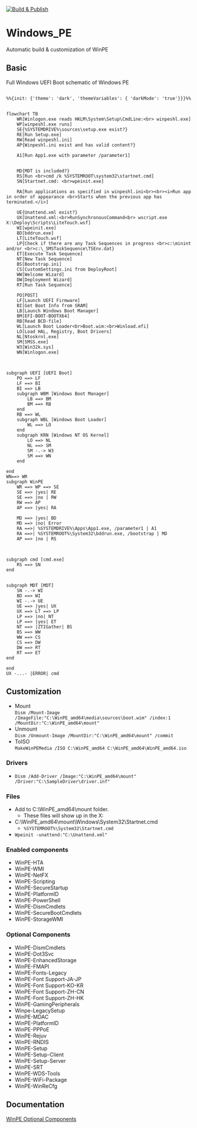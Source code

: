 [![Build & Publish](https://github.com/Kipjr/Windows_PE/actions/workflows/main.yml/badge.svg?branch=master)](https://github.com/Kipjr/Windows_PE/actions/workflows/main.yml)
# Windows_PE
Automatic build &amp; customization of WinPE

## Basic

Full Windows UEFI Boot schematic of Windows PE


```mermaid

%%{init: {'theme': 'dark', 'themeVariables': { 'darkMode': 'true'}}}%%


flowchart TB
    WR[Winlogon.exe reads HKLM\System\Setup\CmdLine:<br> winpeshl.exe]
    WP[winpeshl.exe runs]
    SE{%SYSTEMDRIVE%\sources\setup.exe exist?}
    RE[Run Setup.exe]
    RW[Read winpeshl.ini]
    AP{Winpeshl.ini exist and has valid content?}

    A1[Run App1.exe with parameter /parameter1]


    MD{MDT is included?}
    RS[Run <br>cmd /k %SYSTEMROOT\system32\startnet.cmd]
    SN[Startnet.cmd: <br>wpeinit.exe]

    RA[Run applications as specified in winpeshl.ini<br><br><i>Run app in order of appearance <br>Starts when the previous app has terminated.</i>]

    UE{Unattend.xml exist?}
    UX[Unattend.xml:<br>RunSynchronousCommand<br> wscript.exe X:\Deploy\Scripts\LiteTouch.wsf]
    WI[wpeinit.exe]
    BD[bddrun.exe]
    LT[LiteTouch.wsf]
    LP{Check if there are any Task Sequences in progress <br>c:\minint and/or <br>c:\_SMSTaskSequence\TSEnv.dat}
    ET[Execute Task Sequence]
    NT[New Task Sequence]
    BS[Bootstrap.ini]
    CS[CustomSettings.ini from DeployRoot]
    WW[Welcome Wizard]
    DW[Deployment Wizard]
    RT[Run Task Sequence]

    PO[POST]
    LF[Launch UEFI Firmware]
    BI[Get Boot Info from SRAM]
    LB[Launch Windows Boot Manager]
    BM[EFI-BOOT-BOOTX64]
    RB[Read BCD-file]
    WL[Launch Boot Loader<br>Boot.wim:<br>Winload.efi]
    LO[Load HAL, Registry, Boot Drivers]
    NL[Ntoskrnl.exe]
    SM[SMSS.exe]
    W3[Win32k.sys]
    WN[Winlogon.exe]



subgraph UEFI [UEFI Boot]
    PO ==> LF
    LF ==> BI
    BI ==> LB
    subgraph WBM [Windows Boot Manager]
        LB ==> BM
        BM ==> RB
    end
    RB ==> WL
    subgraph WBL [Windows Boot Loader]
        WL ==> LO
    end
    subgraph KRN [Windows NT OS Kernel]
        LO ==> NL
        NL ==> SM
        SM -.-> W3
        SM ==> WN
    end

end
WN==> WR
subgraph WinPE
    WR ==> WP ==> SE
    SE ==> |yes| RE
    SE ==> |no | RW
    RW ==> AP
    AP ==> |yes| RA

    MD ==> |yes| BD
    MD ==> |no| Error
    RA ==>| %SYSTEMDRIVE%\Apps\App1.exe, /parameter1 | A1
    RA ==>| %SYSTEMROOT%\System32\bddrun.exe, /bootstrap | MD
    AP ==> |no | RS



subgraph cmd [cmd.exe]
    RS ==> SN
end

    
subgraph MDT [MDT]
    SN -.-> WI
    BD ==> WI
    WI -.-> UE
    UE ==> |yes| UX
    UX ==> LT ==> LP
    LP ==> |no| NT
    LP ==> |yes| ET
    NT ==> |ZTIGather| BS
    BS ==> WW
    WW ==> CS
    CS ==> DW
    DW ==> RT
    RT ==> ET
end

end
UX -...- |ERROR| cmd

```


## Customization
- Mount <br>`Dism /Mount-Image /ImageFile:"C:\WinPE_amd64\media\sources\boot.wim" /index:1 /MountDir:"C:\WinPE_amd64\mount"`
- Unmount <br> `Dism /Unmount-Image /MountDir:"C:\WinPE_amd64\mount" /commit`
- ToISO <br> `MakeWinPEMedia /ISO C:\WinPE_amd64 C:\WinPE_amd64\WinPE_amd64.iso`

### Drivers
- `Dism /Add-Driver /Image:"C:\WinPE_amd64\mount" /Driver:"C:\SampleDriver\driver.inf"`

### Files
- Add to C:\WinPE_amd64\mount folder. 
  - These files will show up in the X:
- C:\WinPE_amd64\mount\Windows\System32\Startnet.cmd
  - `%SYSTEMROOT%\System32\Startnet.cmd`
- `Wpeinit -unattend:"C:\Unattend.xml"`
### Enabled components
- WinPE-HTA
- WinPE-WMI
- WinPE-NetFX
- WinPE-Scripting
- WinPE-SecureStartup
- WinPE-PlatformID
- WinPE-PowerShell
- WinPE-DismCmdlets
- WinPE-SecureBootCmdlets
- WinPE-StorageWMI
### Optional Components

- WinPE-DismCmdlets
- WinPE-Dot3Svc
- WinPE-EnhancedStorage
- WinPE-FMAPI
- WinPE-Fonts-Legacy
- WinPE-Font Support-JA-JP
- WinPE-Font Support-KO-KR
- WinPE-Font Support-ZH-CN
- WinPE-Font Support-ZH-HK
- WinPE-GamingPeripherals
- Winpe-LegacySetup
- WinPE-MDAC
- WinPE-PlatformID
- WinPE-PPPoE
- WinPE-Rejuv
- WinPE-RNDIS
- WinPE-Setup
- WinPE-Setup-Client
- WinPE-Setup-Server
- WinPE-SRT
- WinPE-WDS-Tools
- WinPE-WiFi-Package
- WinPE-WinReCfg
## Documentation

[WinPE Optional Components](https://docs.microsoft.com/en-us/windows-hardware/manufacture/desktop/winpe-add-packages--optional-components-reference?view=windows-11)

